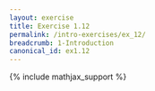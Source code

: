 ```yaml
---
layout: exercise
title: Exercise 1.12
permalink: /intro-exercises/ex_12/
breadcrumb: 1-Introduction
canonical_id: ex1.12
---
```


{% include mathjax_support %}

